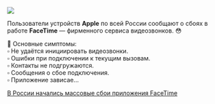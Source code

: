 <!--2025-10-22 14:14:56-->
<div class="yb">
  <div class="rss habr"><img src="https://habrastorage.org/getpro/habr/upload_files/a8c/1b3/1e5/a8c1b31e599db023fba784ef974d69ba.png" /><p>Пользователи устройств <strong>Apple</strong> по всей России сообщают о сбоях в работе <strong>FaceTime</strong> — фирменного сервиса видеозвонков. 😳</p><p>🔻 Основные симптомы:<br> ▫️ Не удаётся инициировать видеозвонки.<br> ▫️ Ошибки при подключении к текущим вызовам.<br> ▫️ Контакты не подгружаются.<br> ▫️ Сообщения о сбое подключения.<br> ▫️ Приложение зависае... <p class="titl"><a href="https://habr.com/ru/companies/femida_search/news/959118/?utm_source=habrahabr&utm_medium=rss&utm_campaign=959118">В России начались массовые сбои приложения FaceTime</a></p></div>
</div>
